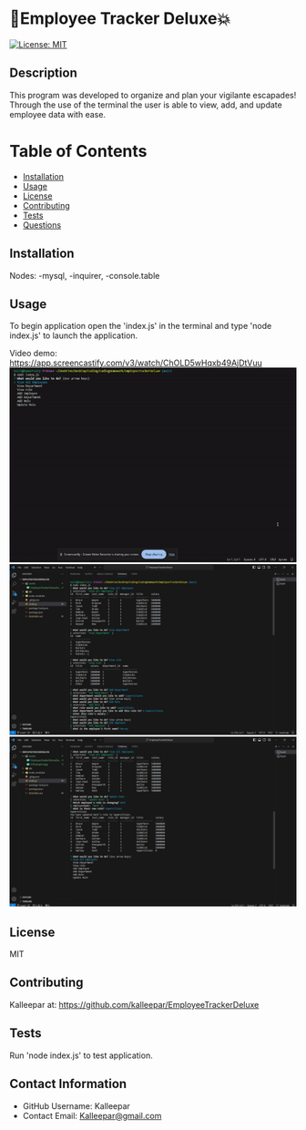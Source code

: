 # 💬Employee Tracker Deluxe💥

[![License: MIT](https://img.shields.io/badge/License-MIT-yellow.svg)](https://opensource.org/licenses/MIT)

## Description
This program was developed to organize and plan your vigilante escapades!
Through the use of the terminal the user is able to view, add, and update
employee data with ease.

# Table of Contents 
* [Installation](##-Installation)
* [Usage](##-Usage)
* [License](##-Installation)
* [Contributing](##-Contributing)
* [Tests](##-Tests)
* [Questions](##-Contact-Information)
  
## Installation
Nodes:
-mysql,
-inquirer,
-console.table

## Usage
To begin application open the 'index.js' in the terminal and type 'node index.js' to launch the application.

Video demo:
https://app.screencastify.com/v3/watch/ChOLD5wHqxb49AjDtVuu
![Alt text](https://github.com/kalleepar/EmployeeTrackerDeluxe/blob/main/assets/EmployeeTrackerDeluxeDemo.gif)
![Alt text](https://github.com/kalleepar/EmployeeTrackerDeluxe/blob/main/assets/ETDsample1.jpg)
![Alt text](https://github.com/kalleepar/EmployeeTrackerDeluxe/blob/main/assets/ETDsample2.jpg)

## License 
MIT

## Contributing 
Kalleepar at:
https://github.com/kalleepar/EmployeeTrackerDeluxe

## Tests
Run 'node index.js' to test application.

## Contact Information 
* GitHub Username: Kalleepar
* Contact Email: Kalleepar@gmail.com
